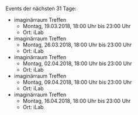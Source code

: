 Events der nächsten 31 Tage:

- imaginärraum Treffen
  - Montag, 19.03.2018, 18:00 Uhr bis 23:00 Uhr
  - Ort: iLab
- imaginärraum Treffen
  - Montag, 26.03.2018, 18:00 Uhr bis 23:00 Uhr
  - Ort: iLab
- imaginärraum Treffen
  - Montag, 02.04.2018, 18:00 Uhr bis 23:00 Uhr
  - Ort: iLab
- imaginärraum Treffen
  - Montag, 09.04.2018, 18:00 Uhr bis 23:00 Uhr
  - Ort: iLab
- imaginärraum Treffen
  - Montag, 16.04.2018, 18:00 Uhr bis 23:00 Uhr
  - Ort: iLab
